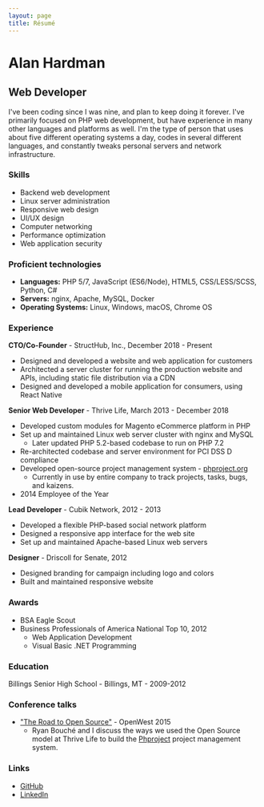 ```yaml
---
layout: page
title: Résumé
---
```


# Alan Hardman

## Web Developer

I've been coding since I was nine, and plan to keep doing it forever. I've primarily focused on PHP web development, but have experience in many other languages and platforms as well. I'm the type of person that uses about five different operating systems a day, codes in several different languages, and constantly tweaks personal servers and network infrastructure.

### Skills

- Backend web development
- Linux server administration
- Responsive web design
- UI/UX design
- Computer networking
- Performance optimization
- Web application security

### Proficient technologies

- **Languages:** PHP 5/7, JavaScript (ES6/Node), HTML5, CSS/LESS/SCSS, Python, C#
- **Servers:** nginx, Apache, MySQL, Docker
- **Operating Systems:** Linux, Windows, macOS, Chrome OS

### Experience

**CTO/Co-Founder** - StructHub, Inc., December 2018 - Present

- Designed and developed a website and web application for customers
- Architected a server cluster for running the production website and APIs, including static file distribution via a CDN
- Designed and developed a mobile application for consumers, using React Native

**Senior Web Developer** - Thrive Life, March 2013 - December 2018

- Developed custom modules for Magento eCommerce platform in PHP
- Set up and maintained Linux web server cluster with nginx and MySQL
  - Later updated PHP 5.2-based codebase to run on PHP 7.2
- Re-architected codebase and server environment for PCI DSS D compliance
- Developed open-source project management system - [phproject.org](https://www.phproject.org/)
  - Currently in use by entire company to track projects, tasks, bugs, and kaizens.
- 2014 Employee of the Year

**Lead Developer** - Cubik Network, 2012 - 2013

- Developed a flexible PHP-based social network platform
- Designed a responsive app interface for the web site
- Set up and maintained Apache-based Linux web servers

**Designer** - Driscoll for Senate, 2012

- Designed branding for campaign including logo and colors
- Built and maintained responsive website

### Awards

- BSA Eagle Scout
- Business Professionals of America National Top 10, 2012
  - Web Application Development
  - Visual Basic .NET Programming

### Education

Billings Senior High School - Billings, MT - 2009-2012

### Conference talks

- ["The Road to Open Source"](https://www.youtube.com/watch?v=zK_uBDAdrIU) - OpenWest 2015
  - Ryan Bouché and I discuss the ways we used the Open Source model at Thrive Life to build the [Phproject](http://www.phproject.org/) project management system.

### Links

- [GitHub](https://github.com/Alanaktion)
- [LinkedIn](https://www.linkedin.com/pub/alan-hardman/37/a36/17)
